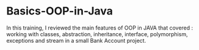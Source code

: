 # Basics-OOP-in-Java
In this training, I reviewed the main features of OOP in JAVA that covered : working with classes, abstraction, inheritance, interface, polymorphism, exceptions and stream in a small Bank Account project.
